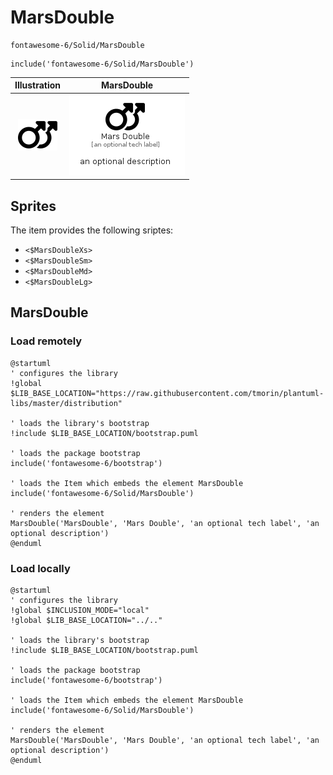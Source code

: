 # MarsDouble


```text
fontawesome-6/Solid/MarsDouble
```

```text
include('fontawesome-6/Solid/MarsDouble')
```



| Illustration | MarsDouble |
| :---: | :---: |
| ![illustration for Illustration](../../fontawesome-6/Solid/MarsDouble.png) | ![illustration for MarsDouble](../../fontawesome-6/Solid/MarsDouble.Local.png) |



## Sprites
The item provides the following sriptes:

- `<$MarsDoubleXs>`
- `<$MarsDoubleSm>`
- `<$MarsDoubleMd>`
- `<$MarsDoubleLg>`





## MarsDouble

### Load remotely
```plantuml
@startuml
' configures the library
!global $LIB_BASE_LOCATION="https://raw.githubusercontent.com/tmorin/plantuml-libs/master/distribution"

' loads the library's bootstrap
!include $LIB_BASE_LOCATION/bootstrap.puml

' loads the package bootstrap
include('fontawesome-6/bootstrap')

' loads the Item which embeds the element MarsDouble
include('fontawesome-6/Solid/MarsDouble')

' renders the element
MarsDouble('MarsDouble', 'Mars Double', 'an optional tech label', 'an optional description')
@enduml
```

### Load locally
```plantuml
@startuml
' configures the library
!global $INCLUSION_MODE="local"
!global $LIB_BASE_LOCATION="../.."

' loads the library's bootstrap
!include $LIB_BASE_LOCATION/bootstrap.puml

' loads the package bootstrap
include('fontawesome-6/bootstrap')

' loads the Item which embeds the element MarsDouble
include('fontawesome-6/Solid/MarsDouble')

' renders the element
MarsDouble('MarsDouble', 'Mars Double', 'an optional tech label', 'an optional description')
@enduml
```

